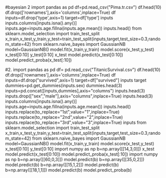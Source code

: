 #bayesian 2
import pandas as pd
df=pd.read_csv("Pima.tr.csv")
df.head(10)
df.drop(['rownames'],axis='columns',inplace=True)
df
inputs=df.drop('type',axis=1)
target=df['type']
inputs
inputs.columns[inputs.isna().any()]
inputs.age=inputs.age.fillna(inputs.age.mean())
inputs.head()
from sklearn.model_selection import train_test_split
x_train,x_test,y_train,y_test=train_test_split(inputs,target,test_size=0.3,random_state=42)
from sklearn.naive_bayes import GaussianNB
model=GaussianNB()
model.fit(x_train,y_train)
model.score(x_test,y_test)
x_test[0:10]
y_test[0:10]
x_test
model.predict(x_test[0:10])
model.predict_proba(x_test[:10])

#2.
import pandas as pd
df= pd.read_csv("TitanicSurvival.csv")
df.head(10)
df.drop(['rownames'],axis='columns',inplace=True)
df
inputs=df.drop("survived",axis=1)
target=df["survived"]
inputs
target
dummies=pd.get_dummies(inputs.sex)
dummies.head(3)
inputs=pd.concat([inputs,dummies],axis="columns")
inputs.head(3)
inputs.drop(["sex","male"],axis="columns",inplace=True)
inputs.head(3)
inputs.columns[inputs.isna().any()]
inputs.age=inputs.age.fillna(inputs.age.mean())
inputs.head()
inputs.replace(to_replace="1st",value="1",inplace=True)
inputs.replace(to_replace="2nd",value="2",inplace=True)
inputs.replace(to_replace="3rd",value="3",inplace=True)
inputs
from sklearn.model_selection import train_test_split
x_train,x_test,y_train,y_test=train_test_split(inputs,target,test_size=0.3,random_state=42)
from sklearn.naive_bayes import GaussianNB
model=GaussianNB()
model.fit(x_train,y_train)
model.score(x_test,y_test)
x_test[0:10]
y_test[0:10]
import numpy as np
b=np.array([[14,3,0]])
x_test
model.predict(x_test[0:10])
model.predict_proba(x_test[:10])
import numpy as np
b=np.array([[60,0,3]])
model.predict(b)
b=np.array([[35,0,2]])
model.predict(b)
b=np.array([[15,1,2]])
model.predict(b)
b=np.array([[18,1,1]])
model.predict(b)
model.predict_proba(b)
